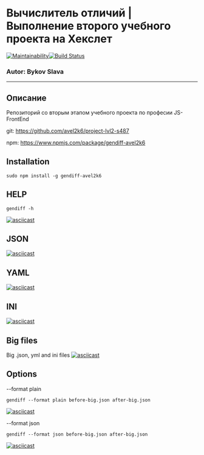 # Вычислитель отличий | Выполнение второго учебного проекта на Хекслет

[![Maintainability](https://api.codeclimate.com/v1/badges/7e94cf827e7f293b947e/maintainability)](https://codeclimate.com/github/avel2k6/project-lvl2-s487/maintainability)[![Build Status](https://travis-ci.org/avel2k6/project-lvl2-s487.svg?branch=master)](https://travis-ci.org/avel2k6/project-lvl2-s487)
### Autor: Bykov Slava
____________________________________________________
## Описание
Репозиторий со вторым этапом учебного проекта по професии JS-FrontEnd

git: https://github.com/avel2k6/project-lvl2-s487

npm: https://www.npmjs.com/package/gendiff-avel2k6

## Installation

```
sudo npm install -g gendiff-avel2k6
```
## HELP
```
gendiff -h
```

[![asciicast](https://asciinema.org/a/MNQEXBkio1DkUyAohNAYB8rkA.svg)](https://asciinema.org/a/MNQEXBkio1DkUyAohNAYB8rkA)

## JSON
[![asciicast](https://asciinema.org/a/jcIVVXXthtk4QwGWFJi0XZjEu.svg)](https://asciinema.org/a/jcIVVXXthtk4QwGWFJi0XZjEu)

## YAML
[![asciicast](https://asciinema.org/a/yrU3HiAXeAhur71vyH9hNKEMx.svg)](https://asciinema.org/a/yrU3HiAXeAhur71vyH9hNKEMx)

## INI
[![asciicast](https://asciinema.org/a/ptHImCXtUdKXvAKNymeinksdk.svg)](https://asciinema.org/a/ptHImCXtUdKXvAKNymeinksdk)

## Big files

Big .json, yml and ini files
[![asciicast](https://asciinema.org/a/3YQyNoSNggQmlBNy1bEQnQW02.svg)](https://asciinema.org/a/3YQyNoSNggQmlBNy1bEQnQW02)

## Options

--format plain
```
gendiff --format plain before-big.json after-big.json
```
[![asciicast](https://asciinema.org/a/xY21VAIzJsFwlg8Yg6q4NfjhO.svg)](https://asciinema.org/a/xY21VAIzJsFwlg8Yg6q4NfjhO)


--format json
```
gendiff --format json before-big.json after-big.json
```
[![asciicast](https://asciinema.org/a/NubMoJRDPt6t6vmcldZMgdUtc.svg)](https://asciinema.org/a/NubMoJRDPt6t6vmcldZMgdUtc)
